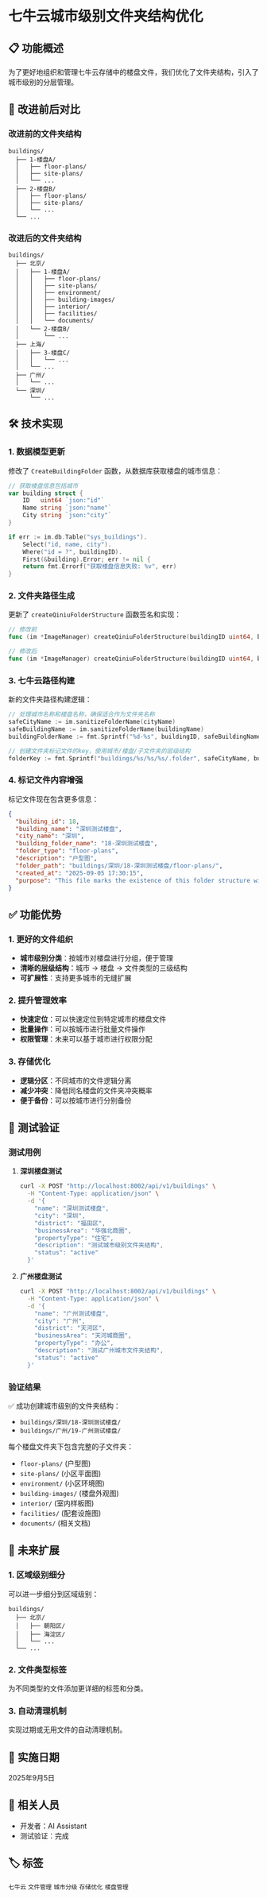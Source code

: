 # 七牛云城市级别文件夹结构优化

## 📋 功能概述

为了更好地组织和管理七牛云存储中的楼盘文件，我们优化了文件夹结构，引入了城市级别的分层管理。

## 🔄 改进前后对比

### 改进前的文件夹结构
```
buildings/
  ├── 1-楼盘A/
  │   ├── floor-plans/
  │   ├── site-plans/
  │   └── ...
  ├── 2-楼盘B/
  │   ├── floor-plans/
  │   ├── site-plans/
  │   └── ...
  └── ...
```

### 改进后的文件夹结构
```
buildings/
  ├── 北京/
  │   ├── 1-楼盘A/
  │   │   ├── floor-plans/
  │   │   ├── site-plans/
  │   │   ├── environment/
  │   │   ├── building-images/
  │   │   ├── interior/
  │   │   ├── facilities/
  │   │   └── documents/
  │   └── 2-楼盘B/
  │       └── ...
  ├── 上海/
  │   ├── 3-楼盘C/
  │   │   └── ...
  │   └── ...
  ├── 广州/
  │   └── ...
  └── 深圳/
      └── ...
```

## 🛠️ 技术实现

### 1. 数据模型更新

修改了 `CreateBuildingFolder` 函数，从数据库获取楼盘的城市信息：

```go
// 获取楼盘信息包括城市
var building struct {
    ID   uint64 `json:"id"`
    Name string `json:"name"`
    City string `json:"city"`
}

if err := im.db.Table("sys_buildings").
    Select("id, name, city").
    Where("id = ?", buildingID).
    First(&building).Error; err != nil {
    return fmt.Errorf("获取楼盘信息失败: %v", err)
}
```

### 2. 文件夹路径生成

更新了 `createQiniuFolderStructure` 函数签名和实现：

```go
// 修改前
func (im *ImageManager) createQiniuFolderStructure(buildingID uint64, buildingName string, folders map[string]string) error

// 修改后
func (im *ImageManager) createQiniuFolderStructure(buildingID uint64, buildingName, cityName string, folders map[string]string) error
```

### 3. 七牛云路径构建

新的文件夹路径构建逻辑：

```go
// 处理城市名称和楼盘名称，确保适合作为文件夹名称
safeCityName := im.sanitizeFolderName(cityName)
safeBuildingName := im.sanitizeFolderName(buildingName)
buildingFolderName := fmt.Sprintf("%d-%s", buildingID, safeBuildingName)

// 创建文件夹标记文件的key，使用城市/楼盘/子文件夹的层级结构
folderKey := fmt.Sprintf("buildings/%s/%s/%s/.folder", safeCityName, buildingFolderName, folder)
```

### 4. 标记文件内容增强

标记文件现在包含更多信息：

```json
{
  "building_id": 18,
  "building_name": "深圳测试楼盘",
  "city_name": "深圳",
  "building_folder_name": "18-深圳测试楼盘",
  "folder_type": "floor-plans",
  "description": "户型图",
  "folder_path": "buildings/深圳/18-深圳测试楼盘/floor-plans/",
  "created_at": "2025-09-05 17:30:15",
  "purpose": "This file marks the existence of this folder structure with city-level organization"
}
```

## ✅ 功能优势

### 1. 更好的文件组织
- **城市级别分类**：按城市对楼盘进行分组，便于管理
- **清晰的层级结构**：城市 → 楼盘 → 文件类型的三级结构
- **可扩展性**：支持更多城市的无缝扩展

### 2. 提升管理效率
- **快速定位**：可以快速定位到特定城市的楼盘文件
- **批量操作**：可以按城市进行批量文件操作
- **权限管理**：未来可以基于城市进行权限分配

### 3. 存储优化
- **逻辑分区**：不同城市的文件逻辑分离
- **减少冲突**：降低同名楼盘的文件夹冲突概率
- **便于备份**：可以按城市进行分别备份

## 🧪 测试验证

### 测试用例

1. **深圳楼盘测试**
   ```bash
   curl -X POST "http://localhost:8002/api/v1/buildings" \
     -H "Content-Type: application/json" \
     -d '{
       "name": "深圳测试楼盘",
       "city": "深圳",
       "district": "福田区",
       "businessArea": "华强北商圈",
       "propertyType": "住宅",
       "description": "测试城市级别文件夹结构",
       "status": "active"
     }'
   ```

2. **广州楼盘测试**
   ```bash
   curl -X POST "http://localhost:8002/api/v1/buildings" \
     -H "Content-Type: application/json" \
     -d '{
       "name": "广州测试楼盘",
       "city": "广州",
       "district": "天河区",
       "businessArea": "天河城商圈",
       "propertyType": "办公",
       "description": "测试广州城市文件夹结构",
       "status": "active"
     }'
   ```

### 验证结果

✅ 成功创建城市级别的文件夹结构：
- `buildings/深圳/18-深圳测试楼盘/`
- `buildings/广州/19-广州测试楼盘/`

每个楼盘文件夹下包含完整的子文件夹：
- `floor-plans/` (户型图)
- `site-plans/` (小区平面图)
- `environment/` (小区环境图)
- `building-images/` (楼盘外观图)
- `interior/` (室内样板图)
- `facilities/` (配套设施图)
- `documents/` (相关文档)

## 🔮 未来扩展

### 1. 区域级别细分
可以进一步细分到区域级别：
```
buildings/
  ├── 北京/
  │   ├── 朝阳区/
  │   ├── 海淀区/
  │   └── ...
  └── ...
```

### 2. 文件类型标签
为不同类型的文件添加更详细的标签和分类。

### 3. 自动清理机制
实现过期或无用文件的自动清理机制。

## 📅 实施日期
2025年9月5日

## 👥 相关人员
- 开发者：AI Assistant
- 测试验证：完成

## 🏷️ 标签
`七牛云` `文件管理` `城市分级` `存储优化` `楼盘管理`

